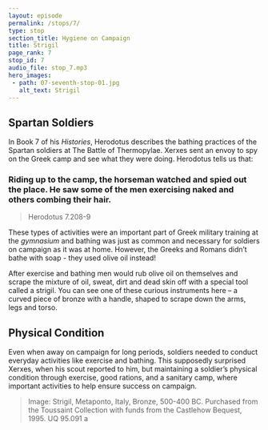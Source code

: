 ```yaml
---
layout: episode
permalink: /stops/7/
type: stop
section_title: Hygiene on Campaign 
title: Strigil
page_rank: 7
stop_id: 7
audio_file: stop_7.mp3
hero_images:
 - path: 07-seventh-stop-01.jpg
   alt_text: Strigil 
---
```


## Spartan Soldiers
In Book 7 of his <i>Histories</i>, Herodotus describes the bathing practices of the Spartan soldiers at The Battle of Thermopylae. Xerxes sent an envoy to spy on the Greek camp and see what they were doing. Herodotus tells us that: 

### Riding up to the camp, the horseman watched and spied out the place. He saw some of the men exercising naked and others combing their hair. 
> Herodotus 7.208-9 

These types of activities were an important part of Greek military training at the <i>gymnasium</i> and bathing was just as common and necessary for soldiers on campaign as it was at home. However, the Greeks and Romans didn’t bathe with soap - they used olive oil instead!

After exercise and bathing men would rub olive oil on themselves and scrape the mixture of oil, sweat, dirt and dead skin off with a special tool called a strigil. You can see one of these curious instruments here – a curved piece of bronze with a handle, shaped to scrape down the arms, legs and torso. 

## Physical Condition
Even when away on campaign for long periods, soldiers needed to conduct everyday activities like exercise and bathing. This supposedly surprised Xerxes, when his scout reported to him, but maintaining a soldier’s physical condition through exercise, good rations, and a sanitary camp, where important activities to help ensure success on campaign. 

> Image: Strigil, Metaponto, Italy, Bronze, 500-400 BC. Purchased from the Toussaint Collection with funds from the Castlehow Bequest, 1995. UQ 95.091 a
